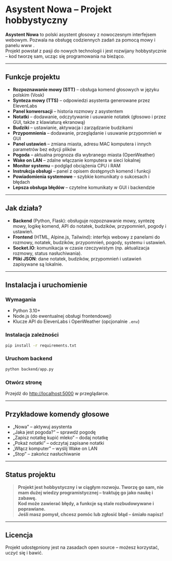 # Asystent Nowa – Projekt hobbystyczny

**Asystent Nowa** to polski asystent głosowy z nowoczesnym interfejsem webowym. Pozwala na obsługę codziennych zadań za pomocą mowy i panelu www .  
Projekt powstał z pasji do nowych technologii i jest rozwijany hobbystycznie – kod tworzę sam, ucząc się programowania na bieżąco.

---

## Funkcje projektu

- **Rozpoznawanie mowy (STT)** – obsługa komend głosowych w języku polskim (Vosk)
- **Synteza mowy (TTS)** – odpowiedzi asystenta generowane przez ElevenLabs
- **Panel konwersacji** – historia rozmowy z asystentem
- **Notatki** – dodawanie, odczytywanie i usuwanie notatek (głosowo i przez GUI, także z klawiaturą ekranową)
- **Budziki** – ustawianie, aktywacja i zarządzanie budzikami
- **Przypomnienia** – dodawanie, przeglądanie i usuwanie przypomnień w GUI
- **Panel ustawień** – zmiana miasta, adresu MAC komputera i innych parametrów bez edycji plików
- **Pogoda** – aktualna prognoza dla wybranego miasta (OpenWeather)
- **Wake on LAN** – zdalne włączanie komputera w sieci lokalnej
- **Monitor systemu** – podgląd obciążenia CPU i RAM
- **Instrukcja obsługi** – panel z opisem dostępnych komend i funkcji
- **Powiadomienia systemowe** – szybkie komunikaty o sukcesach i błędach
- **Lepsza obsługa błędów** – czytelne komunikaty w GUI i backendzie

---

## Jak działa?

- **Backend** (Python, Flask): obsługuje rozpoznawanie mowy, syntezę mowy, logikę komend, API do notatek, budzików, przypomnień, pogody i ustawień.
- **Frontend** (HTML, Alpine.js, Tailwind): interfejs webowy z panelami do rozmowy, notatek, budzików, przypomnień, pogody, systemu i ustawień.
- **Socket.IO**: komunikacja w czasie rzeczywistym (np. aktualizacja rozmowy, status nasłuchiwania).
- **Pliki JSON**: dane notatek, budzików, przypomnień i ustawień zapisywane są lokalnie.

---

## Instalacja i uruchomienie

### Wymagania

- Python 3.10+
- Node.js (do ewentualnej obsługi frontendowej)
- Klucze API do ElevenLabs i OpenWeather (opcjonalnie `.env`)

### Instalacja zależności

```bash
pip install -r requirements.txt
```

### Uruchom backend

```bash
python backend/app.py
```

### Otwórz stronę

Przejdź do [http://localhost:5000](http://localhost:5000) w przeglądarce.

---

## Przykładowe komendy głosowe

- „Nowa” – aktywuj asystenta
- „Jaka jest pogoda?” – sprawdź pogodę
- „Zapisz notatkę kupić mleko” – dodaj notatkę
- „Pokaż notatki” – odczytaj zapisane notatki
- „Włącz komputer” – wyślij Wake on LAN
- „Stop” – zakończ nasłuchiwanie

---

## Status projektu

> **Projekt jest hobbystyczny i w ciągłym rozwoju. Tworzę go sam, nie mam dużej wiedzy programistycznej – traktuję go jako naukę i zabawę.  
> Kod może zawierać błędy, a funkcje są stale rozbudowywane i poprawiane.  
> Jeśli masz pomysł, chcesz pomóc lub zgłosić błąd – śmiało napisz!**

---

## Licencja

Projekt udostępniony jest na zasadach open source – możesz korzystać, uczyć się i bawić.